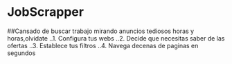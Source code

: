 # JobScrapper
##Cansado de buscar trabajo mirando anuncios tediosos horas y horas,olvidate
..1. Configura tus webs
..2. Decide que necesitas saber de las ofertas
..3. Establece tus filtros
..4. Navega decenas de paginas en segundos
